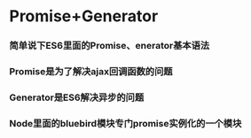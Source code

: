 # Promise+Generator
### 简单说下ES6里面的Promise、enerator基本语法
### Promise是为了解决ajax回调函数的问题
### Generator是ES6解决异步的问题
### Node里面的bluebird模块专门promise实例化的一个模块
